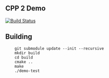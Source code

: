 ## CPP 2 Demo ##
[![Build Status](https://travis-ci.org/IAMColumbia/cpp2_demo.svg?branch=master)](https://travis-ci.org/IAMColumbia/cpp2_demo)



## Building ##
```
    git submodule update --init --recursive
    mkdir build
    cd build
    cmake ..
    make
    ./demo-test
```
